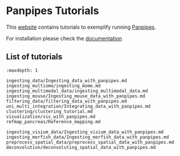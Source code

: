 # Panpipes Tutorials
This [website](https://panpipes-tutorials.readthedocs.io/en/latest/) contains tutorials to exemplify running [Panpipes](https://panpipes-pipelines.readthedocs.io/en/latest/).

For installation please check the [documentation](https://panpipes-pipelines.readthedocs.io/en/latest/install.html)

## List of tutorials

```{toctree}
:maxdepth: 1

ingesting_data/Ingesting_data_with_panpipes.md
ingesting_multiome/ingesting_mome.md
ingesting_multimodal_data/ingesting_multimodal_data.md
ingesting_mouse/Ingesting_mouse_data_with_panpipes.md
filtering_data/filtering_data_with_panpipes.md
uni_multi_integration/Integrating_data_with_panpipes.md
clustering/clustering_tutorial.md
visualization/vis_with_panpipes.md
refmap_pancreas/Reference_mapping.md

ingesting_visium_data/Ingesting_visium_data_with_panpipes.md
ingesting_merfish_data/Ingesting_merfish_data_with_panpipes.md
preprocess_spatial_data/preprocess_spatial_data_with_panpipes.md
deconvolution/deconvoluting_spatial_data_with_panpipes.md
```
